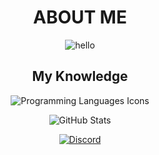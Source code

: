 # <h1 align="center"> ABOUT ME </h1>
<p align="center">
  <img src="https://readme-typing-svg.herokuapp.com?font=Kanit&size=25&duration=2000&pause=500&color=57ff00&width=124&lines=hello+user;i'm+way64!" alt="hello"/>
  <h2 align="center">My Knowledge</h2>
  <div align="center">
    <img src="https://skillicons.dev/icons?i=py,html,css,nextjs,react,tailwind&perline=3" alt="Programming Languages Icons"/>
  </div>
</p>

<p align="center">
  <img src="https://github-readme-stats.vercel.app/api/?username=way64&title_color=ffffff&text_color=ffffff&show_icons=true&bg_color=00000000&hide_border=true&icon_color=ffffff&hide_title=true&count_private=true" alt="GitHub Stats"/>
</p>

<p align="center">
  <a href="discord">
    <img src="https://img.discord.dog/315600386230714368?font=Kanit&customStatus=presence&backgroundColor=000000&bar1=000000&bar2=000000&backgroundColor2=000000&edgeRoundness=30&gradientOpacity=5" alt="Discord"/>
  </a>
</p>
